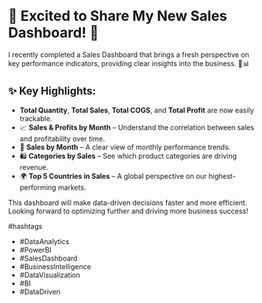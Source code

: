 
# 🌟 Excited to Share My New Sales Dashboard! 🌟

I recently completed a Sales Dashboard that brings a fresh perspective on key performance indicators, providing clear insights into the business. 🚀📊

## ✨ Key Highlights:
- **Total Quantity**, **Total Sales**, **Total COGS**, and **Total Profit** are now easily trackable.
- 📈 **Sales & Profits by Month** – Understand the correlation between sales and profitability over time.
- 📅 **Sales by Month** – A clear view of monthly performance trends.
- 🛍️ **Categories by Sales** – See which product categories are driving revenue.
- 🌍 **Top 5 Countries in Sales** – A global perspective on our highest-performing markets.

This dashboard will make data-driven decisions faster and more efficient. Looking forward to optimizing further and driving more business success!

#hashtags
- #DataAnalytics 
- #PowerBI 
- #SalesDashboard 
- #BusinessIntelligence 
- #DataVisualization 
- #BI 
- #DataDriven

